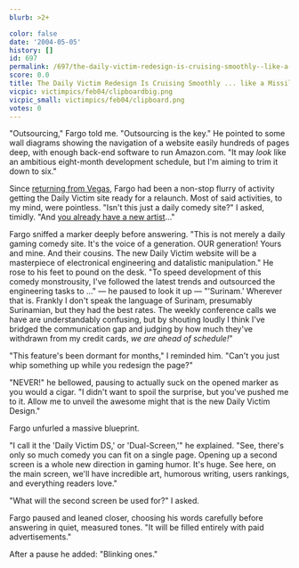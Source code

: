 ```yaml
---
blurb: >2+

color: false
date: '2004-05-05'
history: []
id: 697
permalink: /697/the-daily-victim-redesign-is-cruising-smoothly--like-a-missile/
score: 0.0
title: The Daily Victim Redesign Is Cruising Smoothly ... like a Missile.
vicpic: victimpics/feb04/clipboardbig.png
vicpic_small: victimpics/feb04/clipboard.png
votes: 0
---
```


"Outsourcing," Fargo told me. "Outsourcing is the key." He pointed to
some wall diagrams showing the navigation of a website easily hundreds
of pages deep, with enough back-end software to run Amazon.com. "It may
*look* like an ambitious eight-month development schedule, but I'm
aiming to trim it down to six."

Since [returning from Vegas](@/victim/694.md), Fargo had been a
non-stop flurry of activity getting the Daily Victim site ready for a
relaunch. Most of said activities, to my mind, were pointless. "Isn't
this just a daily comedy site?" I asked, timidly. "And [you already have
a new artist](@/victim/696.md)..."

Fargo sniffed a marker deeply before answering. "This is not merely a
daily gaming comedy site. It's the voice of a generation. OUR
generation! Yours and mine. And their cousins. The new Daily Victim
website will be a masterpiece of electronical engineering and datalistic
manipulation." He rose to his feet to pound on the desk. "To speed
development of this comedy monstrousity, I've followed the latest trends
and outsourced the engineering tasks to ..." — he paused to look it up
— "'Surinam.' Wherever that is. Frankly I don't speak the language of
Surinam, presumably Surinamian, but they had the best rates. The weekly
conference calls we have are understandably confusing, but by shouting
loudly I think I've bridged the communication gap and judging by how
much they've withdrawn from my credit cards, *we are ahead of
schedule!*"

"This feature's been dormant for months," I reminded him. "Can't you
just whip something up while you redesign the page?"

"NEVER!" he bellowed, pausing to actually suck on the opened marker as
you would a cigar. "I didn't want to spoil the surprise, but you've
pushed me to it. Allow me to unveil the awesome might that is the new
Daily Victim Design."

Fargo unfurled a massive blueprint.

"I call it the 'Daily Victim DS,' or 'Dual-Screen,'" he explained. "See,
there's only so much comedy you can fit on a single page. Opening up a
second screen is a whole new direction in gaming humor. It's huge. See
here, on the main screen, we'll have incredible art, humorous writing,
users rankings, and everything readers love."

"What will the second screen be used for?" I asked.

Fargo paused and leaned closer, choosing his words carefully before
answering in quiet, measured tones. "It will be filled entirely with
paid advertisements."

After a pause he added: "Blinking ones."
